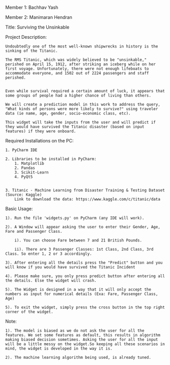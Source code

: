 Member 1: Bachhav Yash

Member 2: Manimaran Hendran 

Title: Surviving the Unsinkable

Project Description:

    Undoubtedly one of the most well-known shipwrecks in history is the sinking of the Titanic.

    The RMS Titanic, which was widely believed to be "unsinkable," perished on April 15, 1912, after striking an iceberg while on her first voyage. Unfortunately, there were not enough lifeboats to accommodate everyone, and 1502 out of 2224 passengers and staff perished.


    Even while survival required a certain amount of luck, it appears that some groups of people had a higher chance of living than others.

    We will create a prediction model in this work to address the query, "What kinds of persons were more likely to survive?" using traveler data (ie name, age, gender, socio-economic class, etc).

    This widget will take the inputs from the user and will predict if they would have survived the Titanic disaster (based on input features) if they were onboard. 


Required Installations on the PC:

    1. PyCharm IDE

    2. Libraries to be installed in PyCharm:
        1. Matplotlib
        2. Pandas
        3. Scikit-Learn
        4. PyQt5
        

    3. Titanic - Machine Learning from Disaster Training & Testing Dataset (Source: Kaggle)
        Link to download the data: https://www.kaggle.com/c/titanic/data

Basic Usage:

	1). Run the file 'widgets.py' on PyCharm (any IDE will work).

	2). A Window will appear asking the user to enter their Gender, Age, Fare and Passenger Class.

		i). You can choose Fare between 7 and 21 British Pounds.

		ii). There are 3 Passenger Classes: 1st Class, 2nd Class, 3rd Class. So enter 1, 2 or 3 accordingly.

	3). After entering all the details press the "Predict" button and you will know if you would have survived the Titanic Incident

	4). Please make sure, you only press predict button after entering all the details. Else the widget will crash.

	5). The Widget is designed in a way that it will only accept the numbers as input for numerical details (Exa: Fare, Passenger Class, Age)

	5). To exit the widget, simply press the cross button in the top right corner of the widget. 


Note: 

	1). The model is biased as we do not ask the user for all the features. We set some features as default, this results in algorithm making biased decision sometimes. Asking the user for all the input will be a little messy on the widget.So keeping all these scenarios in mind, the widget is developed in the way it is.

	2). The machine learning algorithm being used, is already tuned.
